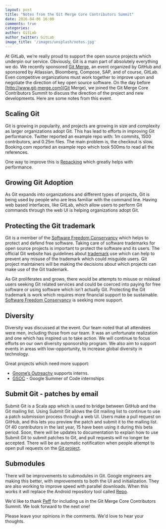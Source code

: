 ```yaml
---
layout: post
title: "Notes from the Git Merge Core Contributors Summit"
date: 2016-04-06 16:00
comments: true
categories:
author: GitLab
author_twitter: GitLab
image_title: '/images/unsplash/notes.jpg'
---
```


At GitLab, we’re really proud to support the open source projects which underpin our service. Obviously, Git is a main part of absolutely everything we do. We recently sponsored [Git Merge](http://git-merge.com/#sponsors), an event organized by GitHub and sponsored by Atlassian, Bloomberg, Compose, SAP, and of course, GitLab. Even competitive organizations must work together to improve upon and negotiate the direction of key open source software. On the day before [http://www.git-merge.com](Git Merge), we joined the Git Merge Core Contributors Summit to discuss the direction of the project and new developments. Here are some notes from this event.

<!--more-->

## Scaling Git  

Git is growing in popularity, and projects are growing in size and complexity as larger organizations adopt Git. This has lead to efforts in improving Git performance. Twitter reported an example repo with: 1m commits, 1500 contributors, and 0.25m files. The main problem is, the checkout is slow. Booking.com reported an example repo which took 500ms to read all the references.  

One way to improve this is [Repacking](https://www.kernel.org/pub/software/scm/git/docs/git-repack.html) which greatly helps with performance.

## Growing Git Adoption  

As Git expands into organizations and different types of projects, Git is being used by people who are less familiar with the command line. Having web based interfaces, like GitLab, which allow users to perform Git commands through the web UI is helping organizations adopt Git.  

## Protecting the Git trademark  

Git is a member of the [Software Freedom Conservancy](http://sfconservancy.org/) which helps to protect and defend free software. Taking care of software trademarks for open source projects is important to protect the software and its users. The official Git website has guidelines about [trademark](https://git-scm.com/trademark) use which can help to prevent any misuse of the trademark which could misguide users. Git project maintainers will be making the decisions about which projects can make use of the Git trademark.  

As Git proliferates and grows, there would be attempts to misuse or mislead users seeking Git related services and could be coerced into paying for free software or using software which isn’t actually Git. Protecting the Git trademark is work which requires more financial support to be sustainable. [Software Freedom Conservancy](http://sfconservancy.org/donate/) is seeking more support.  


## Diversity  

Diversity was discussed at the event. Our team noted that all attendees were men, including those from our team. It was an unfortunate realization and one which has inspired us to take action. We will continue to focus efforts on our own diversity sponsorship program. We also aim to support events in areas with low-opportunity, to increase global diversity in technology.

Great projects which need more support:  

- [Gnome’s Outreachy](https://www.gnome.org/outreachy/) supports interns.  
- [GSOC](https://developers.google.com/open-source/gsoc/) - Google Summer of Code internships  


## Submit Git - patches by email

Submit Git is a Scala app which is used to bridge between GitHub and the Git mailing list. Using Submit Git allows the Git mailing list to continue to use a patch submission process through a web UI. Users make a pull request on GitHub, and this lets you preview the patch and submit it to the mailing list. Of 40 contributors in the last year, 15 have been using it during this beta period. Soon, there will be updates to documentation to explain how to use Submit Git to submit patches to Git, and pull requests will no longer be accepted. There will be an automatic notification when people attempt to open pull requests on the [Git project](https://github.com/rtyley/submitgit).  


## Submodules

There will be improvements to submodules in Git. Google engineers are making this better, with improvements to both the UI and initialization. They are also working to improve speed with parallel downloads. When this works it will replace the Android repository tool called [Repo](https://source.android.com/source/developing.html).   

We'd like to thank [Peff](https://github.com/peff) for including us in the Git Merge Core Contributors Summit. We look forward to the next one!  

Please leave your opinions in the comments. We'd love to hear your thoughts.

